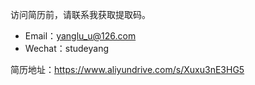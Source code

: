 访问简历前，请联系我获取提取码。

- Email：yanglu_u@126.com
- Wechat：studeyang

简历地址：https://www.aliyundrive.com/s/Xuxu3nE3HG5

